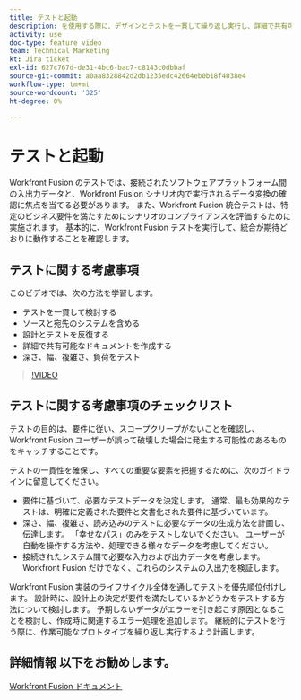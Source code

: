 ```yaml
---
title: テストと起動
description: を使用する際に、デザインとテストを一貫して繰り返し実行し、詳細で共有可能なドキュメントを作成する方法を学びます。 [!DNL Adobe Workfront Fusion].
activity: use
doc-type: feature video
team: Technical Marketing
kt: Jira ticket
exl-id: 627c767d-de31-4bc6-bac7-c8143c0dbbaf
source-git-commit: a0aa8328842d2db1235edc42664eb0b18f4038e4
workflow-type: tm+mt
source-wordcount: '325'
ht-degree: 0%

---
```


# テストと起動

Workfront Fusion のテストでは、接続されたソフトウェアプラットフォーム間の入出力データと、Workfront Fusion シナリオ内で実行されるデータ変換の確認に焦点を当てる必要があります。 また、Workfront Fusion 統合テストは、特定のビジネス要件を満たすためにシナリオのコンプライアンスを評価するために実施されます。 基本的に、Workfront Fusion テストを実行して、統合が期待どおりに動作することを確認します。

## テストに関する考慮事項

このビデオでは、次の方法を学習します。

* テストを一貫して検討する
* ソースと宛先のシステムを含める
* 設計とテストを反復する
* 詳細で共有可能なドキュメントを作成する
* 深さ、幅、複雑さ、負荷をテスト

>[!VIDEO](https://video.tv.adobe.com/v/335315/?quality=12)

## テストに関する考慮事項のチェックリスト

テストの目的は、要件に従い、スコープクリープがないことを確認し、Workfront Fusion ユーザーが誤って破壊した場合に発生する可能性のあるものをキャッチすることです。

テストの一貫性を確保し、すべての重要な要素を把握するために、次のガイドラインに留意してください。

* 要件に基づいて、必要なテストデータを決定します。 通常、最も効果的なテストは、明確に定義された要件と文書化された要件に基づいています。
* 深さ、幅、複雑さ、読み込みのテストに必要なデータの生成方法を計画し、伝達します。 「幸せなパス」のみをテストしないでください。 ユーザーが自動を操作する方法や、処理できる様々なデータを考慮してください。
* 接続されたシステム間で必要な入力および出力データを考慮します。 Workfront Fusion だけでなく、これらのシステムの入出力を検証します。

Workfront Fusion 実装のライフサイクル全体を通してテストを優先順位付けします。 設計時に、設計上の決定が要件を満たしているかどうかをテストする方法について検討します。 予期しないデータがエラーを引き起こす原因となることを検討し、作成時に関連するエラー処理を追加します。 継続的にテストを行う際に、作業可能なプロトタイプを繰り返し実行するよう計画します。

## 詳細情報 以下をお勧めします。

[Workfront Fusion ドキュメント](https://experienceleague.adobe.com/docs/workfront/using/adobe-workfront-fusion/workfront-fusion-2.html?lang=en)
